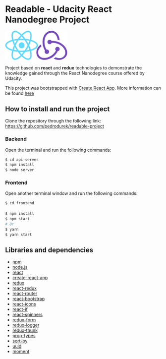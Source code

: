 # Readable - Udacity React Nanodegree Project

<img src="images/reactredux.png" width="200"><br>

Project based on **react** and **redux** technologies to demonstrate the knowledge gained through the React Nanodegree course offered by Udacity.

This project was bootstrapped with [Create React App](https://github.com/facebookincubator/create-react-app). More information can be found [here](https://github.com/facebookincubator/create-react-app/blob/master/packages/react-scripts/template/README.md)

## How to install and run the project

Clone the repository through the following link: https://github.com/pedrodurek/readable-project

### Backend
Open the terminal and run the following commands:
```bash
$ cd api-server
$ npm install
$ node server
```

### Frontend
Open another terminal window and run the following commands:
```bash
$ cd frontend

$ npm install
$ npm start
# Or
$ yarn
$ yarn start
````

## Libraries and dependencies
* [npm](https://www.npmjs.com)
* [node.js](https://nodejs.org)
* [react](https://facebook.github.io/react)
* [create-react-app](https://github.com/facebookincubator/create-react-app)
* [redux](https://github.com/reactjs/redux)
* [react-redux](https://github.com/reactjs/react-redux)
* [react-router](https://github.com/ReactTraining/react-router)
* [react-bootstrap](https://github.com/react-bootstrap/react-bootstrap)
* [react-icons](http://gorangajic.github.io/react-icons/index.html)
* [react-if](https://github.com/romac/react-if)
* [react-spinners](https://github.com/davidhu2000/react-spinners)
* [redux-form](https://github.com/erikras/redux-form)
* [redux-logger](https://github.com/evgenyrodionov/redux-logger)
* [redux-thunk](https://github.com/gaearon/redux-thunk)
* [prop-types](https://github.com/facebook/prop-types)
* [sort-by](https://github.com/kvnneff/sort-by)
* [uuid](https://github.com/kelektiv/node-uuid)
* [moment](https://github.com/moment/moment)




